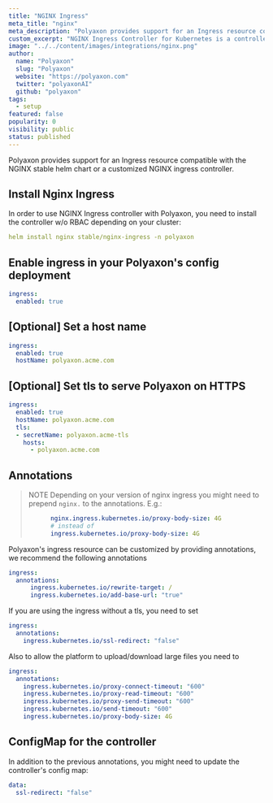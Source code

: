 ```yaml
---
title: "NGINX Ingress"
meta_title: "nginx"
meta_description: "Polyaxon provides support for an Ingress resource compatible with the Nginx stable helm chart."
custom_excerpt: "NGINX Ingress Controller for Kubernetes is a controller built around the Kubernetes Ingress resource."
image: "../../content/images/integrations/nginx.png"
author:
  name: "Polyaxon"
  slug: "Polyaxon"
  website: "https://polyaxon.com"
  twitter: "polyaxonAI"
  github: "polyaxon"
tags:
  - setup
featured: false
popularity: 0
visibility: public
status: published
---
```


Polyaxon provides support for an Ingress resource compatible with the NGINX stable helm chart or a customized NGINX ingress controller.

## Install Nginx Ingress

In order to use NGINX Ingress controller with Polyaxon, you need to install the controller w/o RBAC depending on your cluster:

```yaml
helm install nginx stable/nginx-ingress -n polyaxon
```

## Enable ingress in your Polyaxon's config deployment

```yaml
ingress:
  enabled: true
```

## [Optional] Set a host name

```yaml
ingress:
  enabled: true
  hostName: polyaxon.acme.com
```

## [Optional] Set tls to serve Polyaxon on HTTPS

```yaml
ingress:
  enabled: true
  hostName: polyaxon.acme.com
  tls:
  - secretName: polyaxon.acme-tls
    hosts:
      - polyaxon.acme.com
```

## Annotations

> NOTE Depending on your version of nginx ingress you might need to prepend `nginx.` to the annotations. E.g.:
> ```yaml
>       nginx.ingress.kubernetes.io/proxy-body-size: 4G
>       # instead of
>       ingress.kubernetes.io/proxy-body-size: 4G
> ```

Polyaxon's ingress resource can be customized by providing annotations, we recommend the following annotations

```yaml
ingress:
  annotations:
      ingress.kubernetes.io/rewrite-target: /
      ingress.kubernetes.io/add-base-url: "true"
```

If you are using the ingress without a tls, you need to set

```yaml
ingress:
  annotations:
    ingress.kubernetes.io/ssl-redirect: "false"
```

Also to allow the platform to upload/download large files you need to

```yaml
ingress:
  annotations:
    ingress.kubernetes.io/proxy-connect-timeout: "600"
    ingress.kubernetes.io/proxy-read-timeout: "600"
    ingress.kubernetes.io/proxy-send-timeout: "600"
    ingress.kubernetes.io/send-timeout: "600"
    ingress.kubernetes.io/proxy-body-size: 4G
```

## ConfigMap for the controller

In addition to the previous annotations, you might need to update the controller's config map:

```yaml
data:
  ssl-redirect: "false"
```
